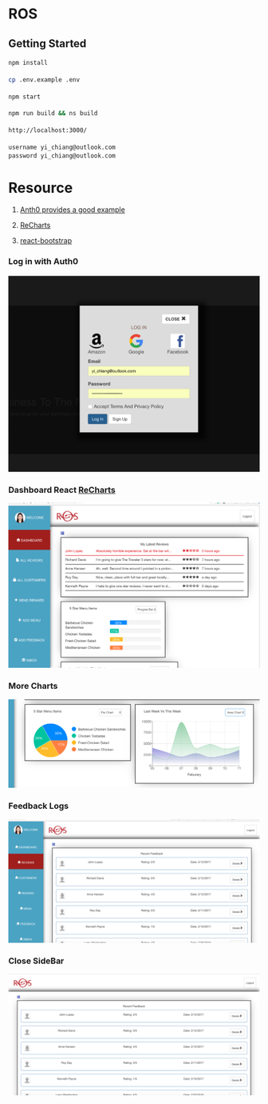 # ROS
## Getting Started

```bash
npm install

cp .env.example .env

npm start

npm run build && ns build

http://localhost:3000/

username yi_chiang@outlook.com
password yi_chiang@outlook.com
```

# Resource
1. [Anth0 provides a good example ](https://auth0.com/docs/quickstart/spa/react/02-custom-login)

2. [ReCharts](http://recharts.org/#/en-US/examples/BarChartWithMinHeight)

3. [react-bootstrap](https://react-bootstrap.github.io/)

### Log in with Auth0
![Log in View](/img/1.PNG)
### Dashboard React [ReCharts](http://recharts.org/#/en-US/examples/BarChartWithMinHeight)
![Dashboard View](/img/2.PNG)
### More Charts

![Dashboard View](/img/3.PNG)
### Feedback Logs

![Dashboard View](/img/4.PNG)
### Close SideBar

![Dashboard View](/img/5.PNG)
